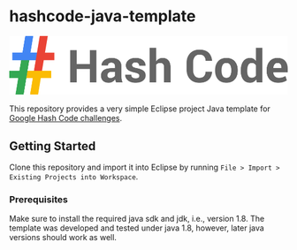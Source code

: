 # hashcode-java-template

![hash code logo](hashcode.png)

This repository provides a very simple Eclipse project Java template for [Google Hash Code challenges](https://hashcode.withgoogle.com/).

[//]: # (Outline typical tasks required for solving a google hash code challenge)

[//]: # (Outline the execution flow from a high-level point of view)

## Getting Started

Clone this repository and import it into Eclipse by running `File > Import > Existing Projects into Workspace`.

### Prerequisites

Make sure to install the required java sdk and jdk, i.e., version 1.8. The template was developed and tested under java 1.8, however, later java versions should work as well. 
